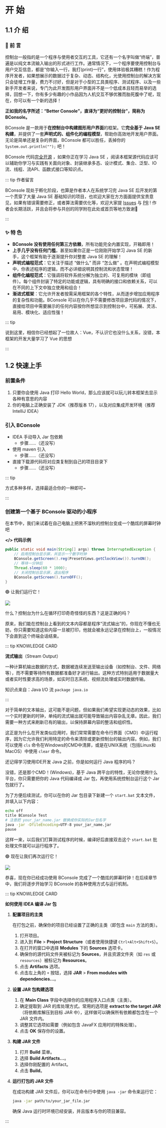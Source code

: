 # 开 始

## 1.1 介 绍

###  🔔 前 言

控制台一般指的是一个程序与使用者交互的工具，它还有一个名字叫做“终端”，普遍是以纯文本流输入输出的形式进行工作。通常情况下，一个程序要使用控制台与用户交互信息，都是“你输入一行，我打(print)一行”，使用体验极其糟糕！作为程序开发者，如果想展示的数据过于复杂、动态、结构化，光使用控制台的解决方案只会徒增工作量，费力不讨好，但是对于小型的工具类程序、测试程序、以及一些新手开发者来说，专门为此开发图形用户界面并不是一个低成本且轻而易举的选择，回想一下，你有多少有趣的小作品因为人机交互不够优雅而胎死腹中了呢，现在，你可以有一个新的选择！

**正如我的名字所述：“Better Console”，直译为“更好的控制台”，简称为 BConsole。**

BConsole 是一款用于**在控制台中构建图形用户界面**的框架。它**完全基于 Java SE 构建**，并提供了一套**声明式的、组件化的编程模型**，帮助你高效地开发用户界面。无论是简单还是复杂的界面，BConsole 都可以胜任，丢掉你的 `System.out.println("");` 吧！

BConsole 代码[完全开源](https://github.com/wifi504/better-console) ，如果你正在学习 Java SE ，阅读本框架源代码应该可以辅助你学习与实践有关面向对象、封装继承多态、设计模式、集合、泛型、IO流、线程、流API、函数式接口等知识点。

::: tip 作者留言

BConsole 现处于孵化阶段，也算是作者本人在系统学习完 Java SE 后开发的第一个贯穿了大量 Java SE 基础知识的项目，也欢迎大家在方方面面提供宝贵意见，如果有错误需要修正，或者算法需要优化等，欢迎大家提 [Issues](https://github.com/wifi504/better-console/issues) 与 [PR](https://github.com/wifi504/better-console/pulls) ! 作者会长期活跃，并且会将参与共创的同学附在此处或首页等地方致谢🎈

:::

### ✨ 特 色

- **BConsole 没有使用任何第三方依赖**，所有功能完全内置实现，开箱即用！
- **上手几乎没有任何门槛**，甚至如果你正是一位刚刚开始学习 Java SE 的新手，这个框架有助于逐渐提升你对整套 Java SE 的理解！
- **声明式编程范式**：它关注于描述 “做什么” 而非 “怎么做” 。在声明式编程模型中，你表述程序的逻辑，而不必详细说明其控制流和状态管理！
- **组件化编程范式**：它强调将软件系统分解为独立的、可复用的模块（即组件）。每个组件封装了特定的功能或逻辑，具有明确的接口和依赖关系，可以在不同的上下文中独立使用和组合！
- **渐进式框架**：它允许开发者按需采用框架的各个特性，从而逐步增加应用程序的复杂性和功能。BConsole 可以在你几乎不需要修改项目源代码的情况下，直接给项目中需要展示的任何内容按你所想显示到控制台中，可拓展、灵活、易用、模块化、适应性强！

::: tip

说到这里，相信你已经想起了一位故人：Vue，不认识它也没什么关系，没错，本框架的开发大量学习了 Vue 的思想

:::

## 1.2 快速上手

### 前置条件

1. 只要你会使用 Java 打印 Hello World，那么应该就可以玩儿转本框架去显示各种有意思的内容
2. 你的电脑上正确安装了 JDK（推荐版本 17），以及对应集成开发环境（推荐IntelliJ IDEA）

### 引入 BConsole 

- IDEA 手动导入 Jar 包依赖
  - 步骤……（还没写）
- 使用 maven 引入
  - 步骤……（还没写）
- 直接下载源代码将对应类复制到自己的项目目录下
  - 步骤……（还没写）

::: tip

方式多种多样，选择最适合你的一种即可~

:::

### 创建第一个基于 BConsole 驱动的小程序

在本节中，我们来试着在自己电脑上把黑不溜秋的控制台变成一个酷炫的屏幕时钟吧

**</> 代码示例**

```java
public static void main(String[] args) throws InterruptedException {
    // 启用控制台显示屏，并显示一个数字时钟
    BConsole.getScreen().reg(PresetViews.getClockView()).turnON();
    // 等待一分钟后
    Thread.sleep(60 * 1000);
    // 关闭控制台显示屏，退出程序
    BConsole.getScreen().turnOFF();
}
```

🟢 让我们运行它！

![](/images/1.2.1.gif)

什么？控制台为什么在循环打印奇奇怪怪的东西？这是正确的吗？

原来，我们能在控制台上看到的文本内容都是程序“流式输出”的，你现在不懂也无妨，你只需要知道这些内容一旦被打印，他就会被永远记录在控制台上，一般情况下会直到这个终端会话结束。

::: tip KNOWLEDGE CARD

**流式输出**（Stream Output）

一种计算机输出数据的方式，数据被连续发送至输出设备（如控制台、文件、网络等），而不需要等待所有数据都准备好才进行输出。这种方式特别适用于数据量大或者实时性要求高的场景，如实时日志系统、视频流处理或实时数据传输。

知识点来自：Java I/O 流 `package java.io`

:::

对于简单的文本输出，这可能不是问题，但如果我们希望实现更动态的效果，比如一个实时更新的时钟，单纯的流式输出就可能导致输出内容杂乱无章。因此，我们需要一种方式来刷新已有的输出，以保持屏幕内容的整洁和组织性。

这正是为什么在开发类似应用时，我们常常需要在命令行界面（CMD）中运行程序，因为它允许我们利用特定的命令来清除或更新控制台的输出内容。例如，我们可以使用 `cls` 命令在Windows的CMD中清屏，或是在UNIX系统（包括Linux和MacOS）中使用 `clear` 命令。

还记得学习使用IDE开发 Java 之前，你是如何运行 Java 程序的吗？

没错，还是那个CMD！(Windows)，基于 Java 跨平台的特性，无论你使用什么平台，你只需要把你的 Java 代码编译成 Jar 包，再使用系统控制台运行这个 Jar 包就行了。

为了方便后续测试，你可以在你的 Jar 包目录下新建一个 `start.bat` 文本文件，并填入以下内容：

```bash
echo off
title BConsole Test
# 注意把 your_jar_name.jar 替换成你实际的Jar包名字
java -jar -DfileEncoding=UTF-8 your_jar_name.jar
pause
```

这样一来，以后我们打算测试程序的时候，编译好后直接双击这个 `start.bat` 批处理文件就可以运行程序了。

🟢 现在让我们再次运行它！

![](/images/1.2.2.gif)

恭喜，现在你已经成功使用 BConsole 完成了一个酷炫的屏幕时钟！在后续章节中，我们将逐步开始学习 BConsole 的各种使用方式与运行机制。

::: tip KNOWLEDGE CARD

**如何使用 IDEA 编译 Jar 包**

1. **配置项目的主类**

   在打包之前，确保你的项目已经设置了正确的主类（即包含 `main` 方法的类）。

   1. 打开项目。
   2. 进入到 **File** > **Project Structure**（或者使用快捷键 `Ctrl+Alt+Shift+S`）。
   3. 在打开的窗口中选择 **Modules** 下的 **Sources** 选项卡。
   4. 确保你的源代码文件夹被标记为 **Sources**，并且资源文件夹（如 `res` 或 `resources`）被标记为 **Resources**。
   5. 点击 **Artifacts** 选项。
   6. 点击左上角的 `+` 按钮，选择 **JAR** > **From modules with dependencies...**。

2. **设置 JAR 包构建选项**

   1. 在 **Main Class** 字段中选择你的应用程序入口点类（主类）。
   2. 确定提取到 JAR 的库处理方式。常用的选项是 **extract to the target JAR**（将依赖库解压到目标 JAR 中），这样做可以确保所有依赖都包含在一个 JAR 文件内。
   3. 调整其它选项如需要（例如包含 JavaFX 应用时的特殊处理）。
   4. 点击 **OK** 保存你的设置。

3. **构建 JAR 文件**

   1. 打开 **Build** 菜单。
   2. 选择 **Build Artifacts...**。
   3. 选择你刚配置的 Artifact。
   4. 点击 **Build**。

4. **运行打包的 JAR 文件**

   在成功构建 JAR 文件后，你可以在命令行中使用 `java -jar` 命令来运行它：

   ```bash
   java -jar path/to/your_jar_file.jar
   ```

   确保 Java 运行时环境已经安装，并且版本与你的项目兼容。

:::
